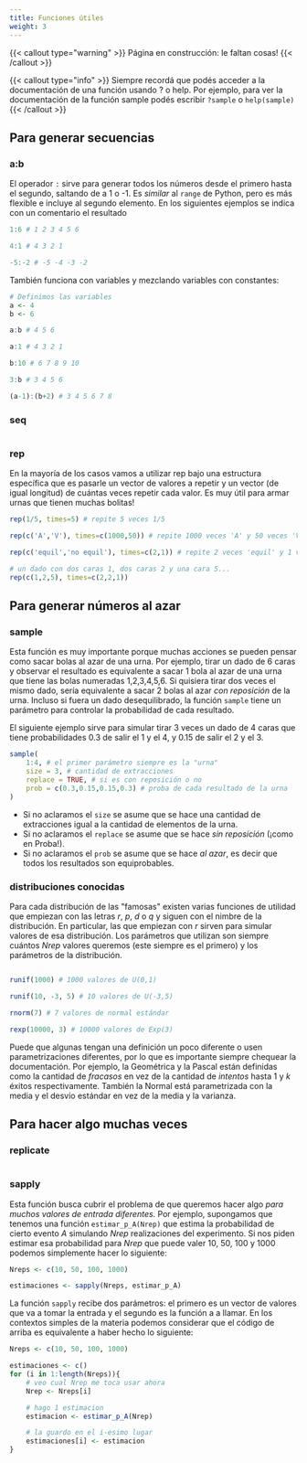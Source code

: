 ```yaml
---
title: Funciones útiles
weight: 3
---
```


{{< callout type="warning" >}}
 Página en construcción: le faltan cosas!
{{< /callout >}}

{{< callout type="info" >}}
 Siempre recordá que podés acceder a la documentación de una función usando ? o help. Por ejemplo, para ver la documentación de la función sample podés escribir `?sample` o `help(sample)`
{{< /callout >}}

## Para generar secuencias

### a:b

El operador `:` sirve para generar todos los números desde el primero hasta el segundo, saltando de a 1 o -1. Es _similar_ al `range` de Python, pero es más flexible e incluye al segundo elemento. En los siguientes ejemplos se indica con un comentario el resultado

```r
1:6 # 1 2 3 4 5 6

4:1 # 4 3 2 1

-5:-2 # -5 -4 -3 -2
```

También funciona con variables y mezclando variables con constantes:
```r
# Definimos las variables
a <- 4
b <- 6

a:b # 4 5 6

a:1 # 4 3 2 1

b:10 # 6 7 8 9 10

3:b # 3 4 5 6

(a-1):(b+2) # 3 4 5 6 7 8
```


### seq

```r

```


### rep

En la mayoría de los casos vamos a utilizar rep bajo una estructura específica que es pasarle un vector de valores a repetir y un vector (de igual longitud) de cuántas veces repetir cada valor. Es muy útil para armar urnas que tienen muchas bolitas!

```r
rep(1/5, times=5) # repite 5 veces 1/5

rep(c('A','V'), times=c(1000,50)) # repite 1000 veces 'A' y 50 veces 'V'

rep(c('equil','no equil'), times=c(2,1)) # repite 2 veces 'equil' y 1 vez 'no equil'

# un dado con dos caras 1, dos caras 2 y una cara 5...
rep(c(1,2,5), times=c(2,2,1))
```

## Para generar números al azar

### sample

Esta función es muy importante porque muchas acciones se pueden pensar como sacar bolas al azar de una urna. Por ejemplo, tirar un dado de 6 caras y observar el resultado es equivalente a sacar 1 bola al azar de una urna que tiene las bolas numeradas 1,2,3,4,5,6. Si quisiera tirar dos veces el mismo dado, sería equivalente a sacar 2 bolas al azar _con reposición_ de la urna. Incluso si fuera un dado desequilibrado, la función `sample` tiene un parámetro para controlar la probabilidad de cada resultado.


El siguiente ejemplo sirve para simular tirar 3 veces un dado de 4 caras que tiene probabilidades 0.3 de salir el 1 y el 4, y 0.15 de salir el 2 y el 3.

```r
sample(
    1:4, # el primer parámetro siempre es la "urna"
    size = 3, # cantidad de extracciones
    replace = TRUE, # si es con reposición o no
    prob = c(0.3,0.15,0.15,0.3) # proba de cada resultado de la urna
)
```

* Si no aclaramos el `size` se asume que se hace una cantidad de extracciones igual a la cantidad de elementos de la urna.
* Si no aclaramos el `replace` se asume que se hace _sin reposición_ (¡como en Proba!).
* Si no aclaramos el `prob` se asume que se hace _al azar_, es decir que todos los resultados son equiprobables.

### distribuciones conocidas

Para cada distribución de las "famosas" existen varias funciones de utilidad que empiezan con las letras _r_, _p_, _d_ o _q_ y siguen con el nimbre de la distribución. En particular, las que empiezan con _r_ sirven para simular valores de esa distribución. Los parámetros que utilizan son siempre cuántos _Nrep_ valores queremos (este siempre es el primero) y los parámetros de la distribución.


```r

runif(1000) # 1000 valores de U(0,1)

runif(10, -3, 5) # 10 valores de U(-3,5)

rnorm(7) # 7 valores de normal estándar

rexp(10000, 3) # 10000 valores de Exp(3)
```

Puede que algunas tengan una definición un poco diferente o usen parametrizaciones diferentes, por lo que es importante siempre chequear la documentación. Por ejemplo, la Geométrica y la Pascal están definidas como la cantidad de _fracasos_ en vez de la cantidad de _intentos_ hasta 1 y $k$ éxitos respectivamente. También la Normal está parametrizada con la media y el desvío estándar en vez de la media y la varianza.


## Para hacer algo muchas veces

### replicate

```r
```

### sapply

Esta función busca cubrir el problema de que queremos hacer algo _para muchos valores de entrada diferentes_. Por ejemplo, supongamos que tenemos una función `estimar_p_A(Nrep)` que estima la probabilidad de cierto evento $A$ simulando _Nrep_ realizaciones del experimento. Si nos piden estimar esa probabilidad para _Nrep_ que puede valer 10, 50, 100 y 1000 podemos simplemente hacer lo siguiente:

```r
Nreps <- c(10, 50, 100, 1000)

estimaciones <- sapply(Nreps, estimar_p_A)
```

La función `sapply` recibe dos parámetros: el primero es un vector de valores que va a tomar la entrada y el segundo es la función a a llamar. En los contextos simples de la materia podemos considerar que el código de arriba es equivalente a haber hecho lo siguiente:

```r
Nreps <- c(10, 50, 100, 1000)

estimaciones <- c()
for (i in 1:length(Nreps)){
    # veo cual Nrep me toca usar ahora
    Nrep <- Nreps[i]

    # hago 1 estimacion
    estimacion <- estimar_p_A(Nrep)

    # la guardo en el i-esimo lugar
    estimaciones[i] <- estimacion
}
```
